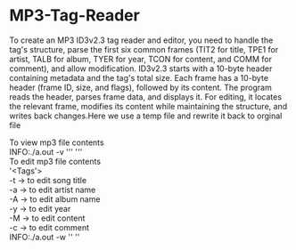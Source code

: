 # MP3-Tag-Reader
To create an MP3 ID3v2.3 tag reader and editor, you need to handle the tag's structure, parse the first six common
frames (TIT2 for title, TPE1 for artist, TALB for album, TYER for year, TCON for content, and COMM for comment), 
and allow modification. ID3v2.3 starts with a 10-byte header containing metadata and the tag's total size. Each 
frame has a 10-byte header (frame ID, size, and flags), followed by its content. The program reads the header, 
parses frame data, and displays it. For editing, it locates the relevant frame, modifies its content while
maintaining the structure, and writes back changes.Here we use a temp file and rewrite it back to orginal file

To view mp3 file contents<br>
INFO:./a.out -v '''<file> ''' <br>
To edit mp3 file contents <br>
'<Tags'> <br>
 -t -> to edit song title<br>
 -a -> to edit artist name<br>
 -A -> to edit album name<br>
 -y -> to edit year<br>
 -M -> to edit content<br>
 -c -> to edit comment<br>
INFO:./a.out -w '<file>' '<tag>'  <br>
